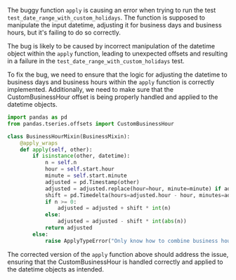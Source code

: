 The buggy function `apply` is causing an error when trying to run the test `test_date_range_with_custom_holidays`. The function is supposed to manipulate the input datetime, adjusting it for business days and business hours, but it's failing to do so correctly.

The bug is likely to be caused by incorrect manipulation of the datetime object within the `apply` function, leading to unexpected offsets and resulting in a failure in the `test_date_range_with_custom_holidays` test.

To fix the bug, we need to ensure that the logic for adjusting the datetime to business days and business hours within the `apply` function is correctly implemented. Additionally, we need to make sure that the CustomBusinessHour offset is being properly handled and applied to the datetime objects.

```python
import pandas as pd
from pandas.tseries.offsets import CustomBusinessHour

class BusinessHourMixin(BusinessMixin):
    @apply_wraps
    def apply(self, other):
        if isinstance(other, datetime):
            n = self.n
            hour = self.start.hour
            minute = self.start.minute
            adjusted = pd.Timestamp(other)
            adjusted = adjusted.replace(hour=hour, minute=minute) if adjusted.time() < self.start else adjusted.replace(hour=hour, minute=minute) + pd.Timedelta(days=1)
            shift = pd.Timedelta(hours=adjusted.hour - hour, minutes=adjusted.minute - minute, seconds=adjusted.second)
            if n >= 0:
                adjusted = adjusted + shift * int(n)
            else:
                adjusted = adjusted - shift * int(abs(n))
            return adjusted
        else:
            raise ApplyTypeError("Only know how to combine business hour with datetime")
```

The corrected version of the `apply` function above should address the issue, ensuring that the CustomBusinessHour is handled correctly and applied to the datetime objects as intended.